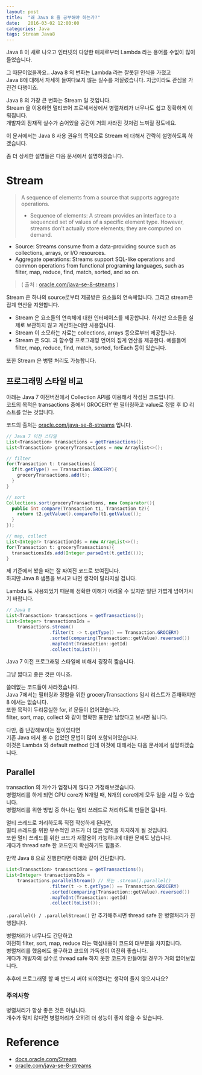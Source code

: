 ```yaml
---
layout: post
title:  "왜 Java 8 을 공부해야 하는가?"
date:   2016-03-02 12:00:00 
categories: Java
tags: Stream Java8
---
```


Java 8 이 새로 나오고 인터넷의 다양한 매체로부터 Lambda 라는 용어를 수없이 많이 들었습니다.  

그 때문이었을까요.. Java 8 의 변화는 Lambda 라는 잘못된 인식을 가졌고  
Java 8에 대해서 자세히 들여다보지 않는 실수를 저질렀습니다. 지금이라도 관심을 가진건 다행이죠.  

Java 8 의 가장 큰 변화는 Stream 일 것입니다.  
Stream 을 이용하면 멀티코어 프로세서상에서 병렬처리가 너무나도 쉽고 정확하게 이뤄집니다.  
개발자의 잠재적 실수가 숨어있을 공간이 거의 사라진 것처럼 느껴질 정도네요.  

이 문서에서는 Java 8 사용 권유의 목적으로 Stream 에 대해서 간략히 설명하도록 하겠습니다.  

좀 더 상세한 설명들은 다음 문서에서 설명하겠습니다.

<!--more-->

# Stream  

> A sequence of elements from a source that supports aggregate operations.  
>
>  - Sequence of elements: A stream provides an interface to a sequenced set of values of a specific element type. However, streams don’t actually store elements; they are computed on demand.  
  - Source: Streams consume from a data-providing source such as collections, arrays, or I/O resources.  
  - Aggregate operations: Streams support SQL-like operations and common operations from functional programing languages, such as filter, map, reduce, find, match, sorted, and so on.   
>
> ( 출처 : [oracle.com/java-se-8-streams](http://www.oracle.com/technetwork/articles/java/ma14-java-se-8-streams-2177646.html) )

Stream 은 하나의 source로부터 제공받은 요소들의 연속체입니다. 그리고 stream은 집계 연산을 지원합니다.  
  
  * Stream 은 요소들의 연속체에 대한 인터페이스를 제공합니다. 하지만 요소들을 실제로 보관하지 않고 계산하는데만 사용합니다.  
  * Stream 이 소모하는 자료는 collections, arrays 등으로부터 제공됩니다.  
  * Stream 은 SQL 과 함수형 프로그래밍 언어의 집계 연산을 제공한다. 예를들어 filter, map, reduce, find, match, sorted, forEach 등이 있습니다.  

또한 Stream 은 병렬 처리도 가능합니다.


## 프로그래밍 스타일 비교

아래는 Java 7 이전버전에서  Collection API를 이용해서 작성된 코드입니다.  
코드의 목적은 transactions 중에서 GROCERY 만 필터링하고 value로 정렬 후 ID 리스트를 얻는 것입니다.  

코드의 출처는 [oracle.com/java-se-8-streams](http://www.oracle.com/technetwork/articles/java/ma14-java-se-8-streams-2177646.html) 입니다.  

~~~java
// Java 7 이전 스타일
List<Transaction> transactions = getTransactions();
List<Transaction> groceryTransactions = new Arraylist<>();

// filter
for(Transaction t: transactions){
  if(t.getType() == Transaction.GROCERY){
    groceryTransactions.add(t);
  }
}

// sort
Collections.sort(groceryTransactions, new Comparator(){
  public int compare(Transaction t1, Transaction t2){
    return t2.getValue().compareTo(t1.getValue());
  }
});

// map, collect
List<Integer> transactionIds = new ArrayList<>();
for(Transaction t: groceryTransactions){
  transactionsIds.add(Integer.parseInt(t.getId()));
}
~~~

제 기준에서 봤을 때는 잘 짜여진 코드로 보여집니다.  
하지만 Java 8 샘플을 보시고 나면 생각이 달라지실 겁니다.  

Lambda 도 사용되었기 때문에 정확한 이해가 어려울 수 있지만 일단 가볍게 넘어가시기 바랍니다.  

~~~java
// Java 8
List<Transaction> transactions = getTransactions();
List<Integer> transactionsIds = 
    transactions.stream()
                .filter(t -> t.getType() == Transaction.GROCERY)
                .sorted(comparing(Transaction::getValue).reversed())
                .mapToInt(Transaction::getId)
                .collect(toList());
~~~

Java 7 이전 프로그래밍 스타일에 비해서 굉장히 짧습니다.  

그냥 짧다고 좋은 것은 아니죠.  

쓸데없는 코드들이 사라졌습니다.  
Java 7에서는 필터링과 정렬을 위한 groceryTransactions 임시 리스트가 존재하지만 8 에서는 없습니다.  
또한 목적이 두리뭉실한 for, if 문들이 없어졌습니다.  
filter, sort, map, collect 와 같이 명확한 표현만 남았다고 보시면 됩니다.  

다만, 좀 난감해보이는 점이있다면  
기존 Java 에서 볼 수 없었던 문법이 많이 포함되어있습니다.  
이것은 Lambda 와 default method 인데 이것에 대해서는 다음 문서에서 설명하겠습니다.  

## Parallel
  
transaction 의 개수가 엄청나게 많다고 가정해보겠습니다.  
병렬처리를 하게 되면 CPU core가 N개일 때, N개의 core에게 모두 일을 시킬 수 있습니다.  
병렬처리를 위한 방법 중 하나는 멀티 쓰레드로 처리하도록 만들면 됩니다.  

멀티 쓰레드로 처리하도록 직접 작성하게 된다면,  
멀티 쓰레드를 위한 부수적인 코드가 더 많은 영역을 차지하게 될 것입니다.  
또한 멀티 쓰레드를 위한 코드가 재활용이 가능하냐에 대한 문제도 남습니다.  
게다가 thread safe 한 코드인지 확신하기도 힘들죠.  

만약 Java 8 으로 진행한다면 아래와 같이 간단합니다.  

~~~java
List<Transaction> transactions = getTransactions();
List<Integer> transactionsIds = 
    transactions.parallelStream() // 또는 .stream().parallel()
                .filter(t -> t.getType() == Transaction.GROCERY)
                .sorted(comparing(Transaction::getValue).reversed())
                .mapToInt(Transaction::getId)
                .collect(toList());
~~~

``` .parallel() / .parallelStream() ``` 만 추가해주시면 thread safe 한 병렬처리가 진행됩니다.  

병렬처리가 너무나도 간단하고  
여전히 filter, sort, map, reduce 라는 핵심내용이 코드의 대부분을 차지합니다.  
병렬처리를 했음에도 불구하고 코드의 가독성이 여전히 좋습니다.  
게다가 개발자의 실수로 thread safe 하지 못한 코드가 만들어질 경우가 거의 없어보입니다.  

추후에 프로그래밍 할 때 반드시 써야 되야겠다는 생각이 들지 않으시나요?  

### 주의사항

병렬처리가 항상 좋은 것은 아닙니다.  
개수가 많지 않다면 병렬처리가 오히려 더 성능이 좋지 않을 수 있습니다.  

# Reference
  * [docs.oracle.com/Stream](https://docs.oracle.com/javase/8/docs/api/java/util/stream/Stream.html)
  * [oracle.com/java-se-8-streams](http://www.oracle.com/technetwork/articles/java/ma14-java-se-8-streams-2177646.html)
